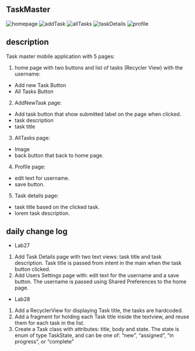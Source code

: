 ## TaskMaster

![homepage](./screenshots/homePage._taskmasterpng.png)
![addTask](./screenshots/addtask.png)
![allTasks](./screenshots/alltaks.png)
![taskDetails](./screenshots/taskdteails.png)
![profile](./screenshots/profile.png)

## description
Task master mobile application with 5 pages:
1. home page with two buttons and list of tasks (Recycler View) with the username:
- Add new Task Button
- All Tasks Button
2. AddNewTask page:
- Add task button that show submitted label on the page when clicked.
- task description
- task title
3. AllTasks page:
- Image
- back button that back to home page.
4. Profile page:
- edit text for username.
- save button.
5. Task details page:
- task title based on the clicked task.
- lorem task description.
## daily change log
- Lab27
1. Add Task Details page with two text views: task title and task description. Task title is passed from intent in the main when the task button clicked.
2. Add Users Settings page with: edit text for the username and a save button. The username is passed using Shared Preferences to the home page. 

- Lab28
1. Add a  RecyclerView for displaying Task title, the tasks are hardcoded.
2. Add a  fragment for holding each Task title inside the textview, and reuse them for each task in the list.
3. Create a Task class with attributes: title, body and state. The state is enum of type TaskState, and can be one of: “new”, “assigned”, “in progress”, or “complete”